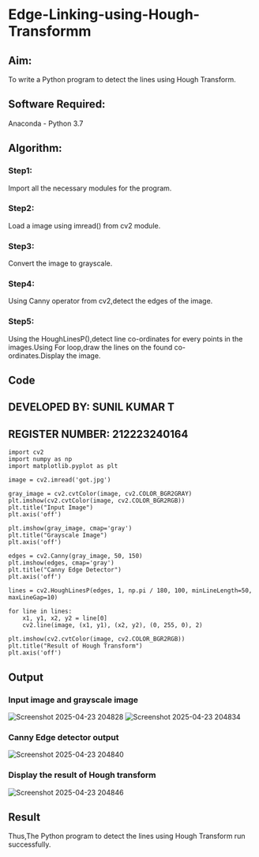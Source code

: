 # Edge-Linking-using-Hough-Transformm
## Aim:
To write a Python program to detect the lines using Hough Transform.

## Software Required:
Anaconda - Python 3.7

## Algorithm:
### Step1:

Import all the necessary modules for the program.
### Step2:

Load a image using imread() from cv2 module.
### Step3:

Convert the image to grayscale.
### Step4:

Using Canny operator from cv2,detect the edges of the image.
### Step5:

Using the HoughLinesP(),detect line co-ordinates for every points in the images.Using For loop,draw the lines on the found co-ordinates.Display the image.

## Code 
## DEVELOPED BY: SUNIL KUMAR T
## REGISTER NUMBER: 212223240164
```
import cv2
import numpy as np
import matplotlib.pyplot as plt

image = cv2.imread('got.jpg')

gray_image = cv2.cvtColor(image, cv2.COLOR_BGR2GRAY)
plt.imshow(cv2.cvtColor(image, cv2.COLOR_BGR2RGB))  
plt.title("Input Image")
plt.axis('off')

plt.imshow(gray_image, cmap='gray')
plt.title("Grayscale Image")
plt.axis('off')

edges = cv2.Canny(gray_image, 50, 150)
plt.imshow(edges, cmap='gray')
plt.title("Canny Edge Detector")
plt.axis('off')

lines = cv2.HoughLinesP(edges, 1, np.pi / 180, 100, minLineLength=50, maxLineGap=10)

for line in lines:
    x1, y1, x2, y2 = line[0]  
    cv2.line(image, (x1, y1), (x2, y2), (0, 255, 0), 2) 

plt.imshow(cv2.cvtColor(image, cv2.COLOR_BGR2RGB)) 
plt.title("Result of Hough Transform")
plt.axis('off')
```

## Output
### Input image and grayscale image
![Screenshot 2025-04-23 204828](https://github.com/user-attachments/assets/ada604ee-28aa-4f16-a621-cac5ec1424a0)
![Screenshot 2025-04-23 204834](https://github.com/user-attachments/assets/2093f7dd-65e1-46c0-8a2b-19e4a88e610a)


### Canny Edge detector output
![Screenshot 2025-04-23 204840](https://github.com/user-attachments/assets/dd8280c5-1ca4-4e15-a731-ae6999375057)


### Display the result of Hough transform
![Screenshot 2025-04-23 204846](https://github.com/user-attachments/assets/0eb76a1c-4333-4710-9a04-6d55cc040a58)



## Result

Thus,The Python program to detect the lines using Hough Transform run successfully.
